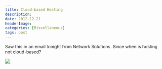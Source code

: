 ```yaml
---
title: Cloud-based Hosting
description: 
date: 2012-12-21
headerImage: 
categories: [Miscellaneous]
tags: post
---
```


Saw this in an email tonight from Network Solutions. Since when is hosting not cloud-based?

![](/images/stories/2012/cloud-based-hosting.png)